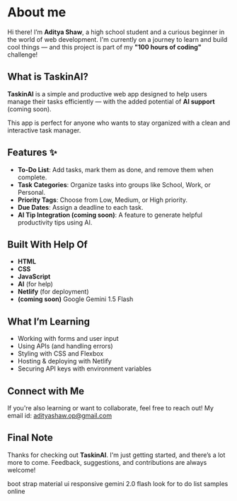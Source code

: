 # About me

Hi there! I’m **Aditya Shaw**, a high school student and a curious beginner in the world of web development. I'm currently on a journey to learn and build cool things — and this project is part of my **"100 hours of coding"** challenge!


## What is TaskinAI?

**TaskinAI** is a simple and productive web app designed to help users manage their tasks efficiently — with the added potential of **AI support** (coming soon).

This app is perfect for anyone who wants to stay organized with a clean and interactive task manager.


## Features ✨

-  **To-Do List**: Add tasks, mark them as done, and remove them when complete.
-  **Task Categories**: Organize tasks into groups like School, Work, or Personal.
-  **Priority Tags**: Choose from Low, Medium, or High priority.
-  **Due Dates**: Assign a deadline to each task.
-  **AI Tip Integration (coming soon)**: A feature to generate helpful productivity tips using AI.


## Built With Help Of

- **HTML**
- **CSS**
- **JavaScript**
- **AI** (for help)
- **Netlify** (for deployment)
- **(coming soon)** Google Gemini 1.5 Flash 


## What I’m Learning

- Working with forms and user input
- Using APIs (and handling errors)
- Styling with CSS and Flexbox
- Hosting & deploying with Netlify
- Securing API keys with environment variables


## Connect with Me

If you're also learning or want to collaborate, feel free to reach out!
My email id: adityashaw.op@gmail.com


## Final Note

Thanks for checking out **TaskinAI**. I'm just getting started, and there’s a lot more to come. Feedback, suggestions, and contributions are always welcome!

boot strap
material ui
responsive
gemini 2.0 flash 
look for to do list samples online

